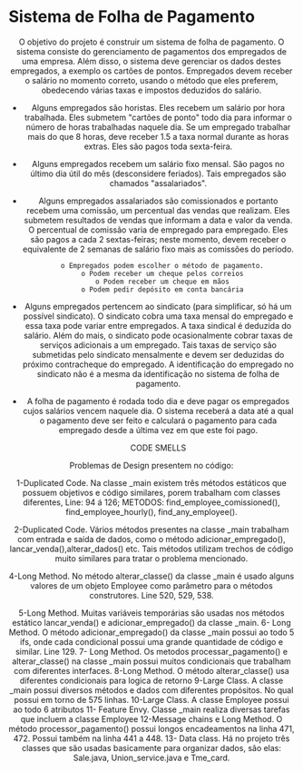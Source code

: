 # Sistema de Folha de Pagamento

<center>O objetivo do projeto é construir um sistema de folha de pagamento. O sistema consiste do
gerenciamento de pagamentos dos empregados de uma empresa. Além disso, o sistema deve
gerenciar os dados destes empregados, a exemplo os cartões de pontos. Empregados devem receber
o salário no momento correto, usando o método que eles preferem, obedecendo várias taxas e
impostos deduzidos do salário.
  
   - Alguns empregados são horistas. Eles recebem um salário por hora trabalhada. Eles
       submetem "cartões de ponto" todo dia para informar o número de horas trabalhadas naquele
       dia. Se um empregado trabalhar mais do que 8 horas, deve receber 1.5 a taxa normal
       durante as horas extras. Eles são pagos toda sexta-feira.
       
   - Alguns empregados recebem um salário fixo mensal. São pagos no último dia útil do mês
       (desconsidere feriados). Tais empregados são chamados "assalariados".
       
   - Alguns empregados assalariados são comissionados e portanto recebem uma comissão, um
       percentual das vendas que realizam. Eles submetem resultados de vendas que informam a
       data e valor da venda. O percentual de comissão varia de empregado para empregado. Eles
       são pagos a cada 2 sextas-feiras; neste momento, devem receber o equivalente de 2 semanas
       de salário fixo mais as comissões do período.
       
           o Empregados podem escolher o método de pagamento.
           o Podem receber um cheque pelos correios
           o Podem receber um cheque em mãos
           o Podem pedir depósito em conta bancária
   
   -  Alguns empregados pertencem ao sindicato (para simplificar, só há um possível sindicato).
        O sindicato cobra uma taxa mensal do empregado e essa taxa pode variar entre
        empregados. A taxa sindical é deduzida do salário. Além do mais, o sindicato pode
        ocasionalmente cobrar taxas de serviços adicionais a um empregado. Tais taxas de serviço
        são submetidas pelo sindicato mensalmente e devem ser deduzidas do próximo
        contracheque do empregado. A identificação do empregado no sindicato não é a mesma da
        identificação no sistema de folha de pagamento.
   
   - A folha de pagamento é rodada todo dia e deve pagar os empregados cujos salários vencem
        naquele dia. O sistema receberá a data até a qual o pagamento deve ser feito e calculará o
        pagamento para cada empregado desde a última vez em que este foi pago.
        
       
       CODE SMELLS

Problemas de Design presentem no código:


1-Duplicated Code.
    Na classe _main existem três métodos estáticos que possuem objetivos e código similares, porem trabalham com classes diferentes, Line: 94 á 126;
    METODOS: find_employee_comissioned(), find_employee_hourly(), find_any_employee().


2-Duplicated Code.
    Vários métodos presentes na classe _main trabalham com entrada e saída de dados, como o método adicionar_empregado(), lancar_venda(),alterar_dados() etc. Tais         métodos utilizam trechos de código muito similares para tratar o problema mencionado.


4-Long Method.
    No método alterar_classe() da classe _main é usado alguns valores de um objeto Employee como parâmetro para o métodos construtores. Line 520, 529, 538.


5-Long Method.
    Muitas variáveis temporárias são usadas nos métodos estático lancar_venda() e adicionar_empregado() da classe _main. 
6- Long Method.
    O método adicionar_empregado() da classe _main possui ao todo 5 ifs, onde cada condicional possui uma grande quantidade de código e similar. Line 129.
7- Long Method.
    Os metodos processar_pagamento() e alterar_classe() na classe _main possui muitos condicionais que trabalham com diferentes interfaces.
8-Long Method.
    O método alterar_classe() usa diferentes condicionais para logica de retorno 
9-Large Class.
    A classe _main possui diversos métodos e dados com diferentes propósitos. No qual possui em torno de 575 linhas.
10-Large Class. 
    A classe Employee possui ao todo 6 atributos
11- Feature Envy.
    Classe _main realiza diversas tarefas que incluem a classe Employee
12-Message chains e Long Method.
    O método processor_pagamento() possui longos encadeamentos na linha 471, 472. Possui também na linha 441 a 448.
13- Data class.
    Há no projeto três classes que são usadas basicamente para organizar dados, são elas:
    Sale.java, Union_service.java e Tme_card.

</center>
